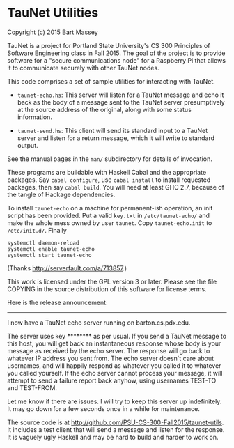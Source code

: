 # TauNet Utilities
Copyright (c) 2015 Bart Massey

TauNet is a project for Portland State University's CS 300
Principles of Software Engineering class in Fall 2015.  The
goal of the project is to provide software for a "secure
communications node" for a Raspberry Pi that allows it to
communicate securely with other TauNet nodes.

This code comprises a set of sample utilities for
interacting with TauNet.

* `taunet-echo.hs`: This server will listen for a TauNet
  message and echo it back as the body of a message sent to
  the TauNet server presumptively at the source address of
  the original, along with some status information.

* `taunet-send.hs`: This client will send its standard input
  to a TauNet server and listen for a return message, which
  it will write to standard output.

See the manual pages in the `man/` subdirectory for details
of invocation.

These programs are buildable with Haskell Cabal and the
appropriate packages. Say `cabal configure`, use `cabal
install` to install requested packages, then say `cabal
build`. You will need at least GHC 2.7, because of the
tangle of Hackage dependencies.

To install `taunet-echo` on a machine for permanent-ish
operation, an init script has been provided. Put a valid
`key.txt` in `/etc/taunet-echo/` and make the whole mess
owned by user `taunet`. Copy `taunet-echo.init` to
`/etc/init.d/`. Finally

    systemctl daemon-reload
    systemctl enable taunet-echo
    systemctl start taunet-echo

(Thanks <http://serverfault.com/a/713857>.)

This work is licensed under the GPL version 3 or later.
Please see the file COPYING in the source distribution of
this software for license terms.

Here is the release announcement:

---

I now have a TauNet echo server running on
barton.cs.pdx.edu.

The server uses key ******** as per usual. If you send a
TauNet message to this host, you will get back an
instantaneous response whose body is your message as
received by the echo server. The response will go back to
whatever IP address you sent from. The echo server doesn't
care about usernames, and will happily respond as whatever
you called it to whatever you called yourself. If the echo
server cannot process your message, it will attempt to send
a failure report back anyhow, using usernames TEST-TO and
TEST-FROM.

Let me know if there are issues. I will try to keep this
server up indefinitely. It may go down for a few seconds
once in a while for maintenance.

The source code is at
<http://github.com/PSU-CS-300-Fall2015/taunet-utils>. It
includes a test client that will send a message and listen
for the response. It is vaguely ugly Haskell and may be hard
to build and harder to work on.
